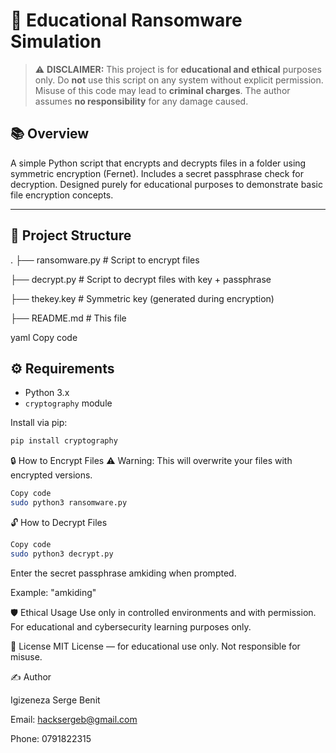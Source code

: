 # 🔐 Educational Ransomware Simulation

> ⚠️ **DISCLAIMER:** This project is for **educational and ethical** purposes only. Do **not** use this script on any system without explicit permission. Misuse of this code may lead to **criminal charges**. The author assumes **no responsibility** for any damage caused.

## 📚 Overview

A simple Python script that encrypts and decrypts files in a folder using symmetric encryption (Fernet). Includes a secret passphrase check for decryption. Designed purely for educational purposes to demonstrate basic file encryption concepts.

---

## 📁 Project Structure

.
├── ransomware.py # Script to encrypt files

├── decrypt.py # Script to decrypt files with key + passphrase

├── thekey.key # Symmetric key (generated during encryption)

├── README.md # This file

yaml
Copy code



## ⚙️ Requirements

- Python 3.x  
- `cryptography` module

Install via pip:

```bash
pip install cryptography
```
🔒 How to Encrypt Files
⚠️ Warning: This will overwrite your files with encrypted versions.

```bash
Copy code
sudo python3 ransomware.py
```
🔓 How to Decrypt Files
```bash
Copy code
sudo python3 decrypt.py
```
Enter the secret passphrase amkiding when prompted.

Example: "amkiding"

🛡️ Ethical Usage
Use only in controlled environments and with permission. For educational and cybersecurity learning purposes only.

📜 License
MIT License — for educational use only. Not responsible for misuse.

✍️ Author

Igizeneza Serge Benit

Email: hacksergeb@gmail.com

Phone: 0791822315


